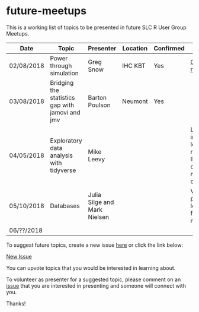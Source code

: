 # future-meetups
This is a working list of topics to be presented in future SLC R User Group Meetups.

|Date|Topic|Presenter|Location|Confirmed|Notes|
|---|---|---|---|---|---|
|02/08/2018|Power through simulation|Greg Snow|IHC KBT|Yes|[GitHub repo](https://github.com/slc-rug/2018-02-power-simulation)|
|03/08/2018|Bridging the statistics gap with jamovi and jmv|Barton Poulson|Neumont|Yes|   |
|04/05/2018|Exploratory data analysis with tidyverse|Mike Leevy|   |   |Looking into IHC location near IMC, date may change|
|05/10/2018|Databases|Julia Silge and Mark Nielsen|   |   |Venifi is potential location for this meetup|
|06/??/2018| | | | | |

To suggest future topics, create a new issue [here](https://github.com/slc-rug/future-meetups/issues) or click the link below:

[New Issue](https://github.com/slc-rug/future-meetups/issues/new)

You can upvote topics that you would be interested in learning about.

To volunteer as presenter for a suggested topic, please comment on an [issue](https://github.com/slc-rug/future-meetups/issues) that you are interested in presenting and someone will connect with you.

Thanks!
